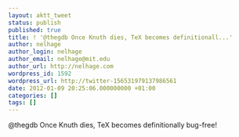 ```yaml
---
layout: aktt_tweet
status: publish
published: true
title: ! '@thegdb Once Knuth dies, TeX becomes definitionall...'
author: nelhage
author_login: nelhage
author_email: nelhage@mit.edu
author_url: http://nelhage.com
wordpress_id: 1592
wordpress_url: http://twitter-156531979137986561
date: 2012-01-09 20:25:06.000000000 +01:00
categories: []
tags: []
---
```

@thegdb Once Knuth dies, TeX becomes definitionally bug-free!
